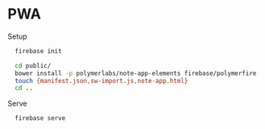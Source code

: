 # PWA
Setup
```bash
  firebase init

  cd public/
  bower install -p polymerlabs/note-app-elements firebase/polymerfire
  touch {manifest.json,sw-import.js,note-app.html}
  cd ..
```
Serve
```bash
  firebase serve
```